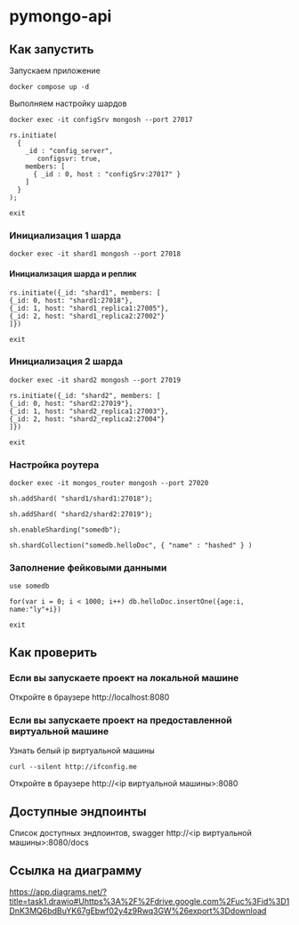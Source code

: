 # pymongo-api

## Как запустить

Запускаем приложение

```shell
docker compose up -d
```

Выполняем настройку шардов

```shell
docker exec -it configSrv mongosh --port 27017
```

```shell
rs.initiate(
  {
    _id : "config_server",
       configsvr: true,
    members: [
      { _id : 0, host : "configSrv:27017" }
    ]
  }
);
```

```shell
exit
```

### Инициализация 1 шарда
```shell
docker exec -it shard1 mongosh --port 27018
```

#### Инициализация шарда и реплик
```shell
rs.initiate({_id: "shard1", members: [
{_id: 0, host: "shard1:27018"},
{_id: 1, host: "shard1_replica1:27005"},
{_id: 2, host: "shard1_replica2:27002"}
]}) 
```

```shell
exit
```

### Инициализация 2 шарда
```shell
docker exec -it shard2 mongosh --port 27019
```

```shell
rs.initiate({_id: "shard2", members: [
{_id: 0, host: "shard2:27019"},
{_id: 1, host: "shard2_replica1:27003"},
{_id: 2, host: "shard2_replica2:27004"}
]}) 
``` 

```shell
exit
```

### Настройка роутера
```shell
docker exec -it mongos_router mongosh --port 27020
```

```shell
sh.addShard( "shard1/shard1:27018");
```
```shell
sh.addShard( "shard2/shard2:27019");
```
```shell
sh.enableSharding("somedb");
```
```shell
sh.shardCollection("somedb.helloDoc", { "name" : "hashed" } )
```
### Заполнение фейковыми данными
```shell
use somedb
```
```shell
for(var i = 0; i < 1000; i++) db.helloDoc.insertOne({age:i, name:"ly"+i})
```
```shell
exit
```



## Как проверить

### Если вы запускаете проект на локальной машине

Откройте в браузере http://localhost:8080

### Если вы запускаете проект на предоставленной виртуальной машине

Узнать белый ip виртуальной машины

```shell
curl --silent http://ifconfig.me
```

Откройте в браузере http://<ip виртуальной машины>:8080

## Доступные эндпоинты

Список доступных эндпоинтов, swagger http://<ip виртуальной машины>:8080/docs


## Ссылка на диаграмму

https://app.diagrams.net/?title=task1.drawio#Uhttps%3A%2F%2Fdrive.google.com%2Fuc%3Fid%3D1DnK3MQ6bdBuYK67gEbwf02y4z9Rwq3GW%26export%3Ddownload